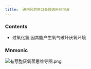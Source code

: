 ```yaml
---
title:  破伤风的伤口处理选用何溶液
--- 
```


### Contents
- 过氧化氢,因其能产生氧气破坏厌氧环境
### Mnmonic
![有芽胞厌氧菌思维导图.png](/note-images/有芽胞厌氧菌思维导图.png)
